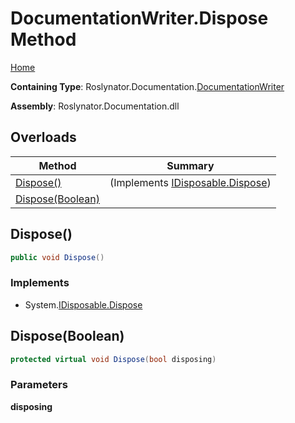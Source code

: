 <a name="_top"></a>

# DocumentationWriter\.Dispose Method

[Home](../../../../README.md#_top)

**Containing Type**: Roslynator\.Documentation\.[DocumentationWriter](../README.md#_top)

**Assembly**: Roslynator\.Documentation\.dll

## Overloads

| Method | Summary |
| ------ | ------- |
| [Dispose()](#Roslynator_Documentation_DocumentationWriter_Dispose) |  \(Implements [IDisposable.Dispose](https://docs.microsoft.com/en-us/dotnet/api/system.idisposable.dispose)\) |
| [Dispose(Boolean)](#Roslynator_Documentation_DocumentationWriter_Dispose_System_Boolean_) | |

## Dispose\(\) <a name="Roslynator_Documentation_DocumentationWriter_Dispose"></a>

```csharp
public void Dispose()
```

### Implements

* System\.[IDisposable.Dispose](https://docs.microsoft.com/en-us/dotnet/api/system.idisposable.dispose)

## Dispose\(Boolean\) <a name="Roslynator_Documentation_DocumentationWriter_Dispose_System_Boolean_"></a>

```csharp
protected virtual void Dispose(bool disposing)
```

### Parameters

**disposing**